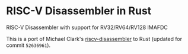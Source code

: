 # RISC-V Disassembler in Rust

RISC-V Disassembler with support for RV32/RV64/RV128 IMAFDC

This is a port of Michael Clark's [riscv-disassembler](https://github.com/michaeljclark/riscv-disassembler) to Rust
(updated for commit `52636961`).
